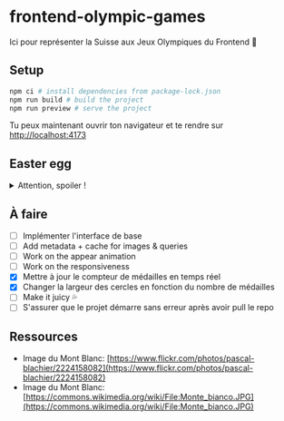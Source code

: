 # frontend-olympic-games

Ici pour représenter la Suisse aux Jeux Olympiques du Frontend 🎨

## Setup

```bash
npm ci # install dependencies from package-lock.json
npm run build # build the project
npm run preview # serve the project
```

Tu peux maintenant ouvrir ton navigateur et te rendre sur [http://localhost:4173](http://localhost:4173)

## Easter egg

<details>
<summary>Attention, spoiler !</summary>

- Que se passe-t-il si tu passes ton curseur en dessus du mot "Paris" dans le titre ?
- Les montagnes bougent en fonction de la position de ta souris mais... que se passe-t-il si tu passes ton curseur en dessus ?
- Les totaux pour chaque continent pulsent au hover en fonction du nombre de médailles
- Ton curseur a un effet de magnétisme sur les cercles du logo des Jeux Olympiques

</details>

## À faire

- [ ] Implémenter l'interface de base
- [ ] Add metadata + cache for images & queries
- [ ] Work on the appear animation
- [ ] Work on the responsiveness
- [x] Mettre à jour le compteur de médailles en temps réel
- [x] Changer la largeur des cercles en fonction du nombre de médailles
- [ ] Make it juicy 💦
- [ ] S'assurer que le projet démarre sans erreur après avoir pull le repo

## Ressources

- Image du Mont Blanc: [https://www.flickr.com/photos/pascal-blachier/2224158082](https://www.flickr.com/photos/pascal-blachier/2224158082)
- Image du Mont Blanc: [https://commons.wikimedia.org/wiki/File:Monte_bianco.JPG](https://commons.wikimedia.org/wiki/File:Monte_bianco.JPG)

